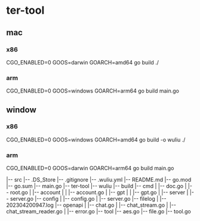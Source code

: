 # ter-tool

## mac 

### x86
CGO_ENABLED=0 GOOS=darwin GOARCH=amd64 go build ./

### arm
CGO_ENABLED=0 GOOS=windows GOARCH=arm64 go build main.go




## window 
### x86
CGO_ENABLED=0 GOOS=windows GOARCH=amd64 go build -o wuliu ./

### arm
CGO_ENABLED=0 GOOS=darwin GOARCH=arm64 go build main.go




|-- src
    |-- .DS_Store
    |-- .gitignore
    |-- .wuliu.yml
    |-- README.md
    |-- go.mod
    |-- go.sum
    |-- main.go
    |-- ter-tool
    |-- wuliu
    |-- build
    |-- cmd
    |   |-- doc.go
    |   |-- root.go
    |   |-- account
    |   |   |-- account.go
    |   |-- gpt
    |   |   |-- gpt.go
    |   |-- server
    |       |-- server.go
    |-- config
    |   |-- config.go
    |   |-- server.go
    |-- filelog
    |   |-- 202304200947.log
    |-- openapi
    |   |-- chat.go
    |   |-- chat_stream.go
    |   |-- chat_stream_reader.go
    |   |-- error.go
    |-- tool
        |-- aes.go
        |-- file.go
        |-- tool.go
